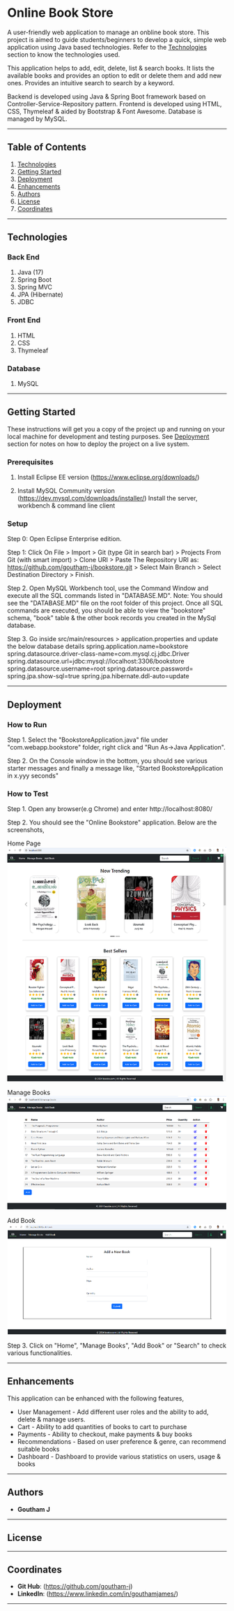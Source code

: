 
# Online Book Store

A user-friendly web application to manage an onbline book store. This project is aimed to guide students/beginners to develop a quick, simple web application using Java based technologies. Refer to the [Technologies](#technologies) section to know the technologies used.

This application helps to add, edit, delete, list & search books. It lists the available books and provides an option to edit or delete them and add new ones. Provides an intuitive search to search by a keyword.

Backend is developed using Java & Spring Boot framework based on Controller-Service-Repository pattern. Frontend is developed using HTML, CSS, Thymeleaf & aided by Bootstrap & Font Awesome. Database is managed by MySQL.

----

## Table of Contents

1. [Technologies](#technologies)
2. [Getting Started](#getting-started)
3. [Deployment](#deployment)
4. [Enhancements](#enhancements)
5. [Authors](#authors)
4. [License](#license)
5. [Coordinates](#coordinates)

----

## Technologies

### Back End
1. Java (17) 
2. Spring Boot
3. Spring MVC
4. JPA (Hibernate)
5. JDBC

### Front End
1. HTML
2. CSS
3. Thymeleaf

### Database
1. MySQL

----

## Getting Started

These instructions will get you a copy of the project up and running on your local machine for development and testing purposes. See [Deployment](#deployment) section for notes on how to deploy the project on a live system.

### Prerequisites

1. Install Eclipse EE version (https://www.eclipse.org/downloads/)

2. Install MySQL Community version (https://dev.mysql.com/downloads/installer/)
   Install the server, workbench & command line client

### Setup

Step 0: Open Eclipse Enterprise edition.

Step 1: Click On File > Import > Git (type Git in search bar) > Projects From Git (with smart import) > Clone URI > Paste The Repository URI as: https://github.com/goutham-j/bookstore.git > Select Main Branch > Select Destination Directory > Finish.

Step 2. Open MySQL Workbench tool, use the Command Window and execute all the SQL commands listed in "DATABASE.MD". 
Note: You should see the "DATABASE.MD" file on the root folder of this project. Once all SQL commands are executed, you should be able to view the "bookstore" schema, "book" table & the other book records you created in the MySql database.

Step 3. Go inside src/main/resources > application.properties and update the below database details
	spring.application.name=bookstore
	spring.datasource.driver-class-name=com.mysql.cj.jdbc.Driver
	spring.datasource.url=jdbc:mysql://localhost:3306/bookstore
	spring.datasource.username=root
	spring.datasource.password=<your root password>
	spring.jpa.show-sql=true
	spring.jpa.hibernate.ddl-auto=update

----

## Deployment

### How to Run

Step 1. Select the "BookstoreApplication.java" file under "com.webapp.bookstore" folder, right click and "Run As->Java Application". 

Step 2. On the Console window in the bottom, you should see various starter messages and finally a message like, "Started BookstoreApplication in x.yyy seconds"

### How to Test

Step 1. Open any browser(e.g Chrome) and enter http://localhost:8080/ 

Step 2. You should see the "Online Bookstore" application. Below are the screenshots,

Home Page
![alt text](image-1.png)

Manage Books
![alt text](image-2.png)

Add Book
![alt text](image-3.png)


Step 3. Click on "Home", "Manage Books", "Add Book" or "Search" to check various functionalities.

----

## Enhancements

This application can be enhanced with the following features,

* User Management - Add different user roles and the ability to add, delete & manage users. 
* Cart - Ability to add quantities of books to cart to purchase
* Payments - Ability to checkout, make payments & buy books
* Recommendations - Based on user preference & genre, can recommend suitable books
* Dashboard - Dashboard to provide various statistics on users, usage & books

----

## Authors

* **Goutham J**

----

## License


----

## Coordinates

- **Git Hub**: (https://github.com/goutham-j)
- **LinkedIn**: (https://www.linkedin.com/in/gouthamjames/)

----
